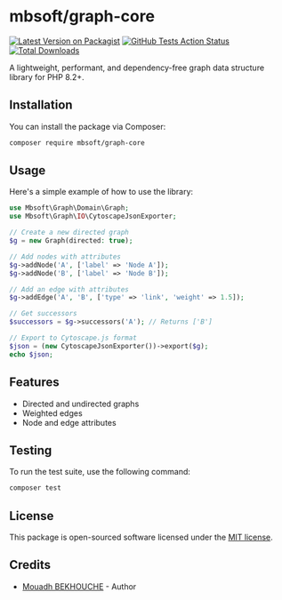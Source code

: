 # mbsoft/graph-core

[![Latest Version on Packagist](https://img.shields.io/packagist/v/mbsoft31/graph-core.svg?style=flat-square)](https://packagist.org/packages/mbsoft/graph-core)
[![GitHub Tests Action Status](https://img.shields.io/github/actions/workflow/status/mbsoft31/graph-core/ci.yml?branch=main&style=flat-square)](https://github.com/mbsoft31/graph-core/actions)
[![Total Downloads](https://img.shields.io/packagist/dt/mbsoft31/graph-core.svg?style=flat-square)](https://packagist.org/packages/mbsoft31/graph-core)

A lightweight, performant, and dependency-free graph data structure library for PHP 8.2+.

## Installation

You can install the package via Composer:

```bash
composer require mbsoft/graph-core
```

## Usage

Here's a simple example of how to use the library:

```php
use Mbsoft\Graph\Domain\Graph;
use Mbsoft\Graph\IO\CytoscapeJsonExporter;

// Create a new directed graph
$g = new Graph(directed: true);

// Add nodes with attributes
$g->addNode('A', ['label' => 'Node A']);
$g->addNode('B', ['label' => 'Node B']);

// Add an edge with attributes
$g->addEdge('A', 'B', ['type' => 'link', 'weight' => 1.5]);

// Get successors
$successors = $g->successors('A'); // Returns ['B']

// Export to Cytoscape.js format
$json = (new CytoscapeJsonExporter())->export($g);
echo $json;
```

## Features

- Directed and undirected graphs
- Weighted edges
- Node and edge attributes

## Testing
To run the test suite, use the following command:

```bash
composer test
```

## License
This package is open-sourced software licensed under the [MIT license](LICENSE.md).

## Credits
- [Mouadh BEKHOUCHE](https://mouadh.tech) - Author

